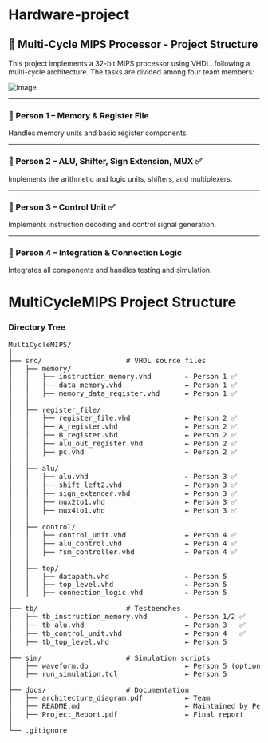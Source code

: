 # Hardware-project

## 📁 Multi-Cycle MIPS Processor - Project Structure

This project implements a 32-bit MIPS processor using VHDL, following a multi-cycle architecture. The tasks are divided among four team members:

![image](https://github.com/user-attachments/assets/457b161f-330b-4327-a1f6-654b79f0fda0)


---

### 👤 Person 1 – Memory & Register File 
Handles memory units and basic register components.


---

### 👤 Person 2 – ALU, Shifter, Sign Extension, MUX ✅
Implements the arithmetic and logic units, shifters, and multiplexers.


---

### 👤 Person 3 – Control Unit ✅
Implements instruction decoding and control signal generation.


---

### 👤 Person 4 – Integration & Connection Logic
Integrates all components and handles testing and simulation.
# MultiCycleMIPS Project Structure

### Directory Tree
<pre>
MultiCycleMIPS/
│
├── src/                    # VHDL source files
│   ├── memory/
│   │   ├── instruction_memory.vhd        ← Person 1 ✅
│   │   ├── data_memory.vhd               ← Person 1 ✅
│   │   ├── memory_data_register.vhd      ← Person 1 ✅
│   │
│   ├── register_file/
│   │   ├── register_file.vhd             ← Person 2 ✅
│   │   ├── A_register.vhd                ← Person 2 ✅
│   │   ├── B_register.vhd                ← Person 2 ✅
│   │   ├── alu_out_register.vhd          ← Person 2 ✅
│   │   ├── pc.vhd                        ← Person 2 ✅
│   │
│   ├── alu/
│   │   ├── alu.vhd                       ← Person 3 ✅
│   │   ├── shift_left2.vhd               ← Person 3 ✅
│   │   ├── sign_extender.vhd             ← Person 3 ✅
│   │   ├── mux2to1.vhd                   ← Person 3 ✅
│   │   ├── mux4to1.vhd                   ← Person 3 ✅
│   │
│   ├── control/
│   │   ├── control_unit.vhd              ← Person 4 ✅
│   │   ├── alu_control.vhd               ← Person 4 ✅
│   │   ├── fsm_controller.vhd            ← Person 4 ✅
│   │
│   ├── top/
│   │   ├── datapath.vhd                  ← Person 5
│   │   ├── top_level.vhd                 ← Person 5
│   │   ├── connection_logic.vhd          ← Person 5
│
├── tb/                     # Testbenches
│   ├── tb_instruction_memory.vhd         ← Person 1/2 ✅
│   ├── tb_alu.vhd                        ← Person 3   ✅
│   ├── tb_control_unit.vhd               ← Person 4   ✅
│   ├── tb_top_level.vhd                  ← Person 5
│
├── sim/                    # Simulation scripts
│   ├── waveform.do                       ← Person 5 (optional)
│   ├── run_simulation.tcl                ← Person 5
│
├── docs/                   # Documentation
│   ├── architecture_diagram.pdf          ← Team
│   ├── README.md                         ← Maintained by Person 3 ✅
│   ├── Project_Report.pdf                ← Final report
│
└── .gitignore
</pre>
